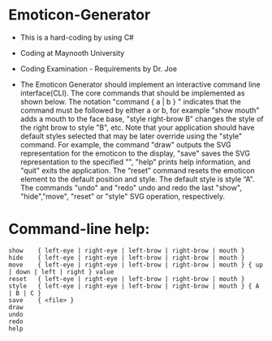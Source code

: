 # Emoticon-Generator

- This is a hard-coding by using C#

- Coding at Maynooth University

- Coding Examination - Requirements by Dr. Joe

- The Emoticon Generator should implement an interactive command line interface(CLI). The core commands that should be implemented as shown below. The notation "command { a | b } " indicates that the command must be followed by either a or b, for example "show mouth" adds a mouth to the face base, "style right-brow B" changes the style of the right brow to style "B", etc. Note that your application should have default styles selected that may be later override using the "style" command. For example, the command "draw" outputs the SVG representation for the emoticon to the display, "save" saves the SVG representation to the specified "<file>", "help" prints help information, and "quit" exits the application. The “reset” command resets the emoticon element to the default position and style. The default style is style “A”. The commands "undo" and "redo" undo and redo the last "show", "hide","move", "reset" or "style" SVG operation, respectively. 
 
# Command-line help:
          
```
show    { left-eye | right-eye | left-brow | right-brow | mouth }
hide    { left-eye | right-eye | left-brow | right-brow | mouth }
move    { left-eye | right-eye | left-brow | right-brow | mouth } { up | down | left | right } value
reset   { left-eye | right-eye | left-brow | right-brow | mouth }
style   { left-eye | right-eye | left-brow | right-brow | mouth } { A | B | C }
save    { <file> }
draw
undo
redo
help
 
```

